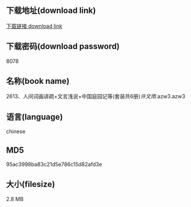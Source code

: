 ## 下载地址(download link)
[下载链接 download link](https://voluble-croquembouche-d321dc.netlify.app/?s=2613%E3%80%81%E4%BA%BA%E9%97%B4%E8%AF%8D%E7%94%BB%E8%AE%B2%E7%96%8F%2B%E6%96%87%E8%A8%80%E6%B5%85%E8%AF%B4%2B%E4%B8%AD%E5%9B%BD%E5%BA%AD%E5%9B%AD%E8%AE%B0%E7%AD%89%28%E5%A5%97%E8%A3%85%E5%85%B16%E5%86%8C%29_%E8%AE%B8%E6%96%87%E9%9B%A8_.azw3)

## 下载密码(download password)
8078

## 名称(book name)
2613、人间词画讲疏+文言浅说+中国庭园记等(套装共6册)_许文雨_.azw3.azw3

## 语言(language)
chinese

## MD5
95ac3998ba83c21d5e786c15d82afd3e

## 大小(filesize)
2.8 MB
